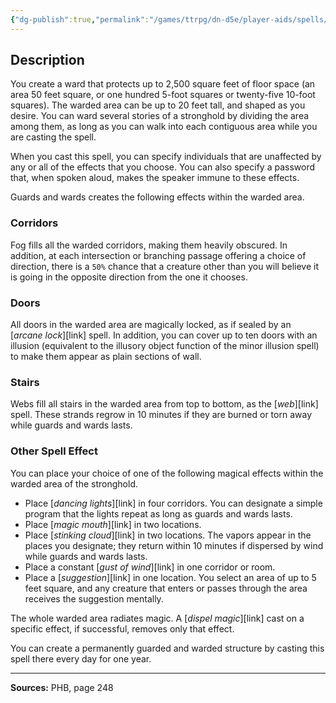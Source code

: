 ```yaml
---
{"dg-publish":true,"permalink":"/games/ttrpg/dn-d5e/player-aids/spells/level-6/guards-and-wards/","tags":["ttrpg/dnd/5e","verbal","somatic","material","spell"],"noteIcon":""}
---
```



## Description
You create a ward that protects up to 2,500 square feet of floor space (an area 50 feet square, or one hundred 5-foot squares or twenty-five 10-foot squares).
The warded area can be up to 20 feet tall, and shaped as you desire.
You can ward several stories of a stronghold by dividing the area among them, as long as you can walk into each contiguous area while you are casting the spell.

When you cast this spell, you can specify individuals that are unaffected by any or all of the effects that you choose.
You can also specify a password that, when spoken aloud, makes the speaker immune to these effects.

Guards and wards creates the following effects within the warded area.

### Corridors
Fog fills all the warded corridors, making them heavily obscured.
In addition, at each intersection or branching passage offering a choice of direction, there is a `50%` chance that a creature other than you will believe it is going in the opposite direction from the one it chooses.

### Doors
All doors in the warded area are magically locked, as if sealed by an [*arcane lock*][link] spell.
In addition, you can cover up to ten doors with an illusion (equivalent to the illusory object function of the minor illusion spell) to make them appear as plain sections of wall.

### Stairs
Webs fill all stairs in the warded area from top to bottom, as the [*web*][link] spell.
These strands regrow in 10 minutes if they are burned or torn away while guards and wards lasts.

### Other Spell Effect
You can place your choice of one of the following magical effects within the warded area of the stronghold.
- Place [*dancing lights*][link] in four corridors.
	You can designate a simple program that the lights repeat as long as guards and wards lasts.
- Place [*magic mouth*][link] in two locations.
- Place [*stinking cloud*][link] in two locations.
	The vapors appear in the places you designate; they return within 10 minutes if dispersed by wind while guards and wards lasts.
- Place a constant [*gust of wind*][link] in one corridor or room.
- Place a [*suggestion*][link] in one location.
	You select an area of up to 5 feet square, and any creature that enters or passes through the area receives the suggestion mentally.

The whole warded area radiates magic.
A [*dispel magic*][link] cast on a specific effect, if successful, removes only that effect.

You can create a permanently guarded and warded structure by casting this spell there every day for one year.

---

**Sources:** PHB, page 248
